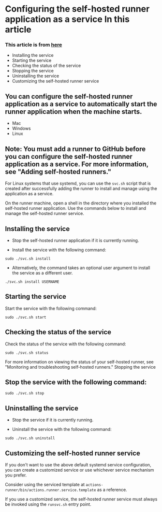 # Configuring the self-hosted runner application as a service In this article

### This article is from [here](https://docs.github.com/en/actions/hosting-your-own-runners/managing-self-hosted-runners/configuring-the-self-hosted-runner-application-as-a-service)

- Installing the service
- Starting the service
- Checking the status of the service
- Stopping the service
- Uninstalling the service
- Customizing the self-hosted runner service

## You can configure the self-hosted runner application as a service to automatically start the runner application when the machine starts.
- Mac
- Windows
- Linux

## Note: You must add a runner to GitHub before you can configure the self-hosted runner application as a service. For more information, see "Adding self-hosted runners."

For Linux systems that use systemd, you can use the `svc.sh` script that is created after successfully adding the runner to install and manage using the application as a service.

On the runner machine, open a shell in the directory where you installed the self-hosted runner application. Use the commands below to install and manage the self-hosted runner service.

## Installing the service

- Stop the self-hosted runner application if it is currently running.

- Install the service with the following command:

```
sudo ./svc.sh install
```

- Alternatively, the command takes an optional user argument to install the service as a different user.

```
./svc.sh install USERNAME
```

## Starting the service

Start the service with the following command:

```
sudo ./svc.sh start
```

## Checking the status of the service

Check the status of the service with the following command:

```
sudo ./svc.sh status
```

For more information on viewing the status of your self-hosted runner, see "Monitoring and troubleshooting self-hosted runners."
Stopping the service

## Stop the service with the following command:

```
sudo ./svc.sh stop
```

## Uninstalling the service

- Stop the service if it is currently running.

- Uninstall the service with the following command:

```
sudo ./svc.sh uninstall
```

## Customizing the self-hosted runner service

If you don't want to use the above default systemd service configuration, you can create a customized service or use whichever service mechanism you prefer.

Consider using the serviced template at `actions-runner/bin/actions.runner.service.template` as a reference.

If you use a customized service, the self-hosted runner service must always be invoked using the `runsvc.sh` entry point.

